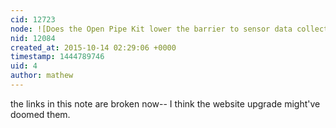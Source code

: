 ```yaml
---
cid: 12723
node: ![Does the Open Pipe Kit lower the barrier to sensor data collection? We need your help.](../notes/rjstatic/07-21-2015/does-the-open-pipe-kit-lower-the-barrier-to-sensor-data-collection-we-need-your-help)
nid: 12084
created_at: 2015-10-14 02:29:06 +0000
timestamp: 1444789746
uid: 4
author: mathew
---
```


the links in this note are broken now-- I think the website upgrade might've doomed them. 